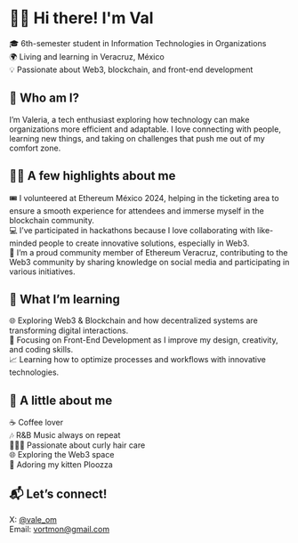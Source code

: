 # 👋🏽 Hi there! I'm Val

🎓 6th-semester student in Information Technologies in Organizations  
🌍 Living and learning in Veracruz, México  
💡 Passionate about Web3, blockchain, and front-end development  

## 🚀 Who am I?  

I’m Valeria, a tech enthusiast exploring how technology can make organizations more efficient and adaptable. I love connecting with people, learning new things, and taking on challenges that push me out of my comfort zone.  

## 👸🏽 A few highlights about me  

🎟 I volunteered at Ethereum México 2024, helping in the ticketing area to ensure a smooth experience for attendees and immerse myself in the blockchain community.  
💻 I’ve participated in hackathons because I love collaborating with like-minded people to create innovative solutions, especially in Web3.  
🦈 I’m a proud community member of Ethereum Veracruz, contributing to the Web3 community by sharing knowledge on social media and participating in various initiatives.  

## 🧠 What I’m learning  

🌐 Exploring Web3 & Blockchain and how decentralized systems are transforming digital interactions.  
🎨 Focusing on Front-End Development as I improve my design, creativity, and coding skills.  
📈 Learning how to optimize processes and workflows with innovative technologies.  

## 🦌 A little about me  

☕ Coffee lover   
🎶 R&B Music always on repeat  
👩🏽‍🦱 Passionate about curly hair care  
🌐 Exploring the Web3 space   
🐾 Adoring my kitten Ploozza  

## 📬 Let’s connect!  

X: [@vale_om](https://twitter.com/vale_om)  
Email: [vortmon@gmail.com](mailto:vortmon@gmail.com)  
